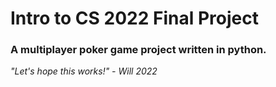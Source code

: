# Intro to CS 2022 Final Project #

### A multiplayer poker game project written in python. ###

*"Let's hope this works!" - Will 2022*

